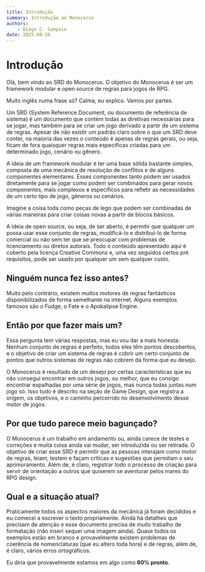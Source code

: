 ```yaml
---
title: Introdução
summary: Introdução ao Monocerus
authors:
    - Diego C. Sampaio
date: 2025-09-26
---
```

# Introdução

Olá, bem vindo ao SRD do Monocerus. O objetivo do Monocerus é ser um framework modular e open source de regras para jogos de RPG.

Muito inglês numa frase só? Calma, eu explico. Vamos por partes.

Um SRD (System Reference Document, ou documento de referência de sistema) é um documento que contém todas as diretivas necessárias para se jogar, mas também para se criar um jogo derivado a partir de um sistema de regras. Apesar de não existir um padrão claro sobre o que um SRD deve conter, na maioria das vezes o conteúdo é apenas de regras gerais, ou seja, ficam de fora quaisquer regras mais específicas criadas para um determinado jogo, cenário ou gênero.

A ideia de um framework modular é ter uma base sólida bastante simples, composta de uma mecânica de resolução de conflitos e de alguns componentes elementares. Esses componentes tanto podem ser usados diretamente para se jogar como podem ser combinados para gerar novos componentes, mais complexos e específicos para refletir as necessidades de um certo tipo de jogo, gêneros ou cenários. 

Imagine a coisa toda como peças de lego que podem ser combinadas de várias maneiras para criar coisas novas a partir de blocos básicos.

A ideia de open source, ou seja, de ser aberto, é permitir que qualquer um possa usar esse conjunto de regras, modificá-lo e distribuí-lo de forma comercial ou não sem ter que se preocupar com problemas de licenciamento ou diretos autorais. Todo o conteúdo apresentado aqui é coberto pela licença Creative Commons e, uma vez seguidos certos pré requisitos, pode ser usado por qualquer um sem qualquer custo.

## Ninguém nunca fez isso antes?

Muito pelo contrário, existem muitos motores de regras fantásticos disponibilizados de forma semelhante na internet. Alguns exemplos famosos são o Fudge, o Fate e o Apokalipse Engine.

## Então por que fazer mais um?

Essa pergunta tem várias respostas, mas eu vou dar a mais honesta: Nenhum conjunto de regras é perfeito, todos eles têm pontos descobertos, e o objetivo de criar um sistema de regras é cobrir um certo conjunto de pontos que outros sistemas de regras não cobrem da forma que eu desejo. 

O Monocerus é resultado de um desejo por certas características que eu não consegui encontrar em outros jogos, ou melhor, que eu consigo encontrar espalhadas por uma série de jogos, mas nunca todas juntas num jogo só. Isso tudo é descrito na seção de Game Design, que registra a origem, os objetivos, e o caminho percorrido no desenvolvimento desse motor de jogos.

## Por que tudo parece meio bagunçado?

O Monocerus é um trabalho em andamento ou, ainda carece de testes e correções e muita coisa ainda vai mudar, ser introduzida ou ser retirada. O objetivo de criar esse SRD é permitir que as pessoas interajam como motor de regras, leiam, testem e façam críticas e sugestões que permitam o seu aprimoramento. Além de, é claro, registrar todo o processo de criação para servir de orientação a outros que quiserem se aventurar pelos mares do RPG design.

## Qual e a situação atual?

Praticamente todos os aspectos maiores da mecânica já foram decididos e eu comecei a escrever o texto propriamente. Ainda há detalhes que precisam de atenção e esse documento precisa de muito trabalho de formatação (não inseri sequer uma imagem ainda). Quase todos os exemplos estão em branco e provavelmente existem problemas de coerência de nomenclaturas (que eu altero toda hora) e de regras, além de, é claro, vários erros ortográficos.

Eu diria que provavelmente estamos em algo como **60% pronto**.   